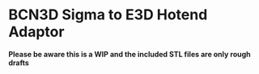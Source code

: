 # BCN3D Sigma to E3D Hotend Adaptor

**Please be aware this is a WIP and the included STL files are only rough drafts**


